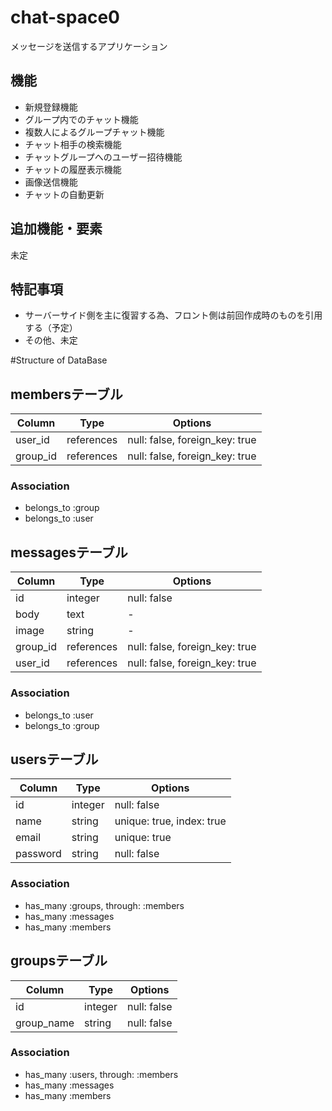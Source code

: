 # chat-space0

メッセージを送信するアプリケーション

## 機能
- 新規登録機能
- グループ内でのチャット機能
- 複数人によるグループチャット機能
- チャット相手の検索機能
- チャットグループへのユーザー招待機能
- チャットの履歴表示機能
- 画像送信機能
- チャットの自動更新

## 追加機能・要素
未定

## 特記事項
- サーバーサイド側を主に復習する為、フロント側は前回作成時のものを引用する（予定）
- その他、未定


#Structure of DataBase

## membersテーブル
|Column|Type|Options|
|------|----|-------|
|user_id|references|null: false, foreign_key: true|
|group_id|references|null: false, foreign_key: true|

### Association
- belongs_to :group
- belongs_to :user


## messagesテーブル
|Column|Type|Options|
|------|----|-------|
|id|integer|null: false|
|body|text|-|
|image|string|-|
|group_id|references|null: false, foreign_key: true|
|user_id|references|null: false, foreign_key: true|

### Association
- belongs_to :user
- belongs_to :group


## usersテーブル
|Column|Type|Options|
|------|----|-------|
|id|integer|null: false|
|name|string|unique: true, index: true|
|email|string|unique: true|
|password|string|null: false|

### Association
- has_many :groups, through: :members
- has_many :messages
- has_many :members


## groupsテーブル
|Column|Type|Options|
|------|----|-------|
|id|integer|null: false|
|group_name|string|null: false|

### Association
- has_many :users, through: :members
- has_many :messages
- has_many :members
